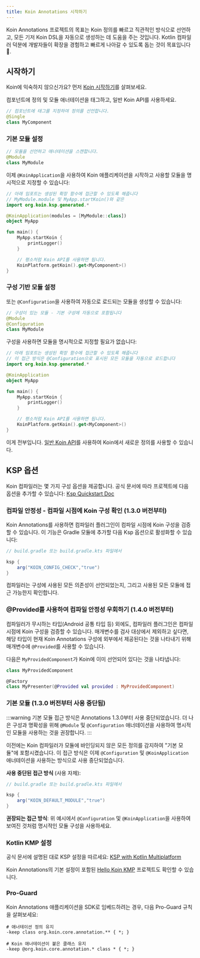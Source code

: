 ```yaml
---
title: Koin Annotations 시작하기
---
```


Koin Annotations 프로젝트의 목표는 Koin 정의를 빠르고 직관적인 방식으로 선언하고, 모든 기저 Koin DSL을 자동으로 생성하는 데 도움을 주는 것입니다. Kotlin 컴파일러 덕분에 개발자들이 확장을 경험하고 빠르게 나아갈 수 있도록 돕는 것이 목표입니다 🚀.

## 시작하기

Koin에 익숙하지 않으신가요? 먼저 [Koin 시작하기](https://insert-koin.io/docs/quickstart/kotlin/)를 살펴보세요.

컴포넌트에 정의 및 모듈 애너테이션을 태그하고, 일반 Koin API를 사용하세요.

```kotlin
// 컴포넌트에 태그를 지정하여 정의를 선언합니다.
@Single
class MyComponent
```

### 기본 모듈 설정

```kotlin
// 모듈을 선언하고 애너테이션을 스캔합니다.
@Module
class MyModule
```

이제 `@KoinApplication`을 사용하여 Koin 애플리케이션을 시작하고 사용할 모듈을 명시적으로 지정할 수 있습니다:

```kotlin
// 아래 임포트는 생성된 확장 함수에 접근할 수 있도록 해줍니다
// MyModule.module 및 MyApp.startKoin()와 같은
import org.koin.ksp.generated.*

@KoinApplication(modules = [MyModule::class])
object MyApp

fun main() {
    MyApp.startKoin {
        printLogger()
    }

    // 평소처럼 Koin API를 사용하면 됩니다.
    KoinPlatform.getKoin().get<MyComponent>()
}
```

### 구성 기반 모듈 설정

또는 `@Configuration`을 사용하여 자동으로 로드되는 모듈을 생성할 수 있습니다:

```kotlin
// 구성이 있는 모듈 - 기본 구성에 자동으로 포함됩니다
@Module
@Configuration
class MyModule
```

구성을 사용하면 모듈을 명시적으로 지정할 필요가 없습니다:

```kotlin
// 아래 임포트는 생성된 확장 함수에 접근할 수 있도록 해줍니다
// 이 접근 방식은 @Configuration으로 표시된 모든 모듈을 자동으로 로드합니다
import org.koin.ksp.generated.*

@KoinApplication
object MyApp

fun main() {
    MyApp.startKoin {
        printLogger()
    }

    // 평소처럼 Koin API를 사용하면 됩니다.
    KoinPlatform.getKoin().get<MyComponent>()
}
```

이게 전부입니다. [일반 Koin API](https://insert-koin.io/docs/reference/introduction)를 사용하여 Koin에서 새로운 정의를 사용할 수 있습니다.

## KSP 옵션

Koin 컴파일러는 몇 가지 구성 옵션을 제공합니다. 공식 문서에 따라 프로젝트에 다음 옵션을 추가할 수 있습니다: [Ksp Quickstart Doc](https://kotlinlang.org/docs/ksp-quickstart.html#pass-options-to-processors)

### 컴파일 안정성 - 컴파일 시점에 Koin 구성 확인 (1.3.0 버전부터)

Koin Annotations를 사용하면 컴파일러 플러그인이 컴파일 시점에 Koin 구성을 검증할 수 있습니다. 이 기능은 Gradle 모듈에 추가할 다음 Ksp 옵션으로 활성화할 수 있습니다:

```groovy
// build.gradle 또는 build.gradle.kts 파일에서

ksp {
    arg("KOIN_CONFIG_CHECK","true")
}
```

컴파일러는 구성에 사용된 모든 의존성이 선언되었는지, 그리고 사용된 모든 모듈에 접근 가능한지 확인합니다.

### @Provided를 사용하여 컴파일 안정성 우회하기 (1.4.0 버전부터)

컴파일러가 무시하는 타입(Android 공통 타입 등) 외에도, 컴파일러 플러그인은 컴파일 시점에 Koin 구성을 검증할 수 있습니다. 매개변수를 검사 대상에서 제외하고 싶다면, 해당 타입이 현재 Koin Annotations 구성에 외부에서 제공된다는 것을 나타내기 위해 매개변수에 `@Provided`를 사용할 수 있습니다.

다음은 `MyProvidedComponent`가 Koin에 이미 선언되어 있다는 것을 나타냅니다:

```kotlin
class MyProvidedComponent

@Factory
class MyPresenter(@Provided val provided : MyProvidedComponent)
```

### 기본 모듈 (1.3.0 버전부터 사용 중단됨)

:::warning
기본 모듈 접근 방식은 Annotations 1.3.0부터 사용 중단되었습니다. 더 나은 구성과 명확성을 위해 `@Module` 및 `@Configuration` 애너테이션을 사용하여 명시적인 모듈을 사용하는 것을 권장합니다.
:::

이전에는 Koin 컴파일러가 모듈에 바인딩되지 않은 모든 정의를 감지하여 "기본 모듈"에 포함시켰습니다. 이 접근 방식은 이제 `@Configuration` 및 `@KoinApplication` 애너테이션을 사용하는 방식으로 사용 중단되었습니다.

**사용 중단된 접근 방식** (사용 자제):
```groovy
// build.gradle 또는 build.gradle.kts 파일에서

ksp {
    arg("KOIN_DEFAULT_MODULE","true")
}
```

**권장되는 접근 방식**: 위 예시에서 `@Configuration` 및 `@KoinApplication`을 사용하여 보여진 것처럼 명시적인 모듈 구성을 사용하세요.

### Kotlin KMP 설정

공식 문서에 설명된 대로 KSP 설정을 따르세요: [KSP with Kotlin Multiplatform](https://kotlinlang.org/docs/ksp-multiplatform.html)

Koin Annotations의 기본 설정이 포함된 [Hello Koin KMP](https://github.com/InsertKoinIO/hello-kmp/tree/annotations) 프로젝트도 확인할 수 있습니다.

### Pro-Guard

Koin Annotations 애플리케이션을 SDK로 임베드하려는 경우, 다음 Pro-Guard 규칙을 살펴보세요:

```
# 애너테이션 정의 유지
-keep class org.koin.core.annotation.** { *; }

# Koin 애너테이션이 붙은 클래스 유지
-keep @org.koin.core.annotation.* class * { *; }
```